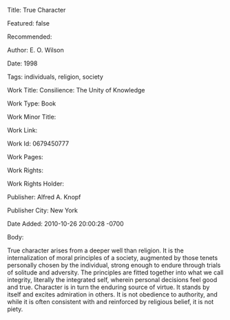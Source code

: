 Title: True Character

Featured: false

Recommended: 

Author: E. O. Wilson

Date: 1998

Tags: individuals, religion, society

Work Title: Consilience: The Unity of Knowledge

Work Type: Book

Work Minor Title:  

Work Link: 

Work Id:  0679450777

Work Pages:  

Work Rights:  

Work Rights Holder:  

Publisher:  Alfred A. Knopf

Publisher City:  New York

Date Added: 2010-10-26 20:00:28 -0700

Body:

True character arises from a deeper well than religion. It is the internalization of moral principles of a society, augmented by those tenets personally chosen by the individual, strong enough to endure through trials of solitude and adversity. The principles are fitted together into what we call integrity, literally the integrated self, wherein personal decisions feel good and true. Character is in turn the enduring source of virtue. It stands by itself and excites admiration in others. It is not obedience to authority, and while it is often consistent with and reinforced by religious belief, it is not piety.


